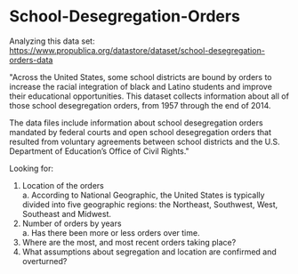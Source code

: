 # School-Desegregation-Orders

Analyzing this data set: https://www.propublica.org/datastore/dataset/school-desegregation-orders-data

"Across the United States, some school districts are bound by orders to increase the racial integration of black and Latino students and improve their educational opportunities. This dataset collects information about all of those school desegregation orders, from 1957 through the end of 2014. 

The data files include information about school desegregation orders mandated by federal courts and open school desegregation orders that resulted from voluntary agreements between school districts and the U.S. Department of Education’s Office of Civil Rights."

Looking for:
1. Location of the orders
<br>a. According to National Geographic, the United States is typically divided into five geographic regions: the Northeast, Southwest, West, Southeast and Midwest.
2. Number of orders by years
<br>a. Has there been more or less orders over time.
3. Where are the most, and most recent orders taking place?
4. What assumptions about segregation and location are confirmed and overturned?
